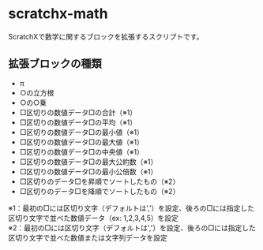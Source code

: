 # scratchx-math
ScratchXで数学に関するブロックを拡張するスクリプトです。  

## 拡張ブロックの種類
- π
- ○の立方根
- ○の○乗
- □区切りの数値データ□の合計（※1）
- □区切りの数値データ□の平均（※1）
- □区切りの数値データ□の最小値（※1）
- □区切りの数値データ□の最大値（※1）
- □区切りの数値データ□の中央値（※1）
- □区切りの数値データ□の最大公約数（※1）
- □区切りの数値データ□の最小公倍数（※1）
- □区切りのデータ□を昇順でソートしたもの（※2）
- □区切りのデータ□を降順でソートしたもの（※2）

※1：最初の□には区切り文字（デフォルトは','）を設定、後ろの□には指定した区切り文字で並べた数値データ（ex: 1,2,3,4,5）を設定  
※2：最初の□には区切り文字（デフォルトは','）を設定、後ろの□には指定した区切り文字で並べた数値または文字列データを設定
